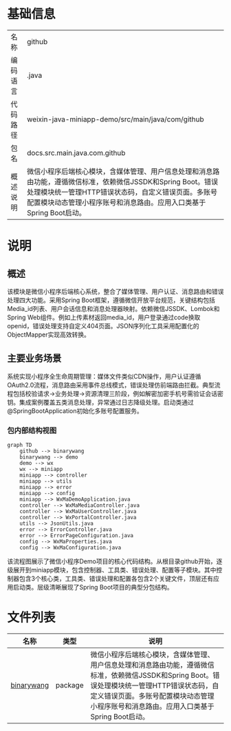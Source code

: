 # 基础信息

|      |      |
|------|------|
| 名称 | github |
| 编码语言 | .java |
| 代码路径 | weixin-java-miniapp-demo/src/main/java/com/github |
| 包名 | docs.src.main.java.com.github |
| 概述说明 | 微信小程序后端核心模块，含媒体管理、用户信息处理和消息路由功能，遵循微信标准，依赖微信JSSDK和Spring Boot。错误处理模块统一管理HTTP错误状态码，自定义错误页面。多账号配置模块动态管理小程序账号和消息路由。应用入口类基于Spring Boot启动。 |

# 说明

## 概述  
该模块是微信小程序后端核心系统，整合了媒体管理、用户认证、消息路由和错误处理四大功能。采用Spring Boot框架，遵循微信开放平台规范，关键结构包括Media_id列表、用户会话信息和消息处理器映射。依赖微信JSSDK、Lombok和Spring Web组件。例如上传素材返回media_id，用户登录通过code换取openid，错误处理支持自定义404页面。JSON序列化工具采用配置化的ObjectMapper实现高效转换。

## 主要业务场景  
系统实现小程序全生命周期管理：媒体文件类似CDN操作，用户认证遵循OAuth2.0流程，消息路由采用事件总线模式，错误处理仿前端路由拦截。典型流程包括校验请求→业务处理→资源清理三阶段，例如解密加密手机号需验证会话密钥。集成案例覆盖五类消息处理，异常通过日志降级处理。启动类通过@SpringBootApplication初始化多账号配置服务。


### 包内部结构视图

```mermaid
graph TD
    github --> binarywang
    binarywang --> demo
    demo --> wx
    wx --> miniapp
    miniapp --> controller
    miniapp --> utils
    miniapp --> error
    miniapp --> config
    miniapp --> WxMaDemoApplication.java
    controller --> WxMaMediaController.java
    controller --> WxMaUserController.java
    controller --> WxPortalController.java
    utils --> JsonUtils.java
    error --> ErrorController.java
    error --> ErrorPageConfiguration.java
    config --> WxMaProperties.java
    config --> WxMaConfiguration.java
```

该流程图展示了微信小程序Demo项目的核心代码结构。从根目录github开始，逐级展开到miniapp模块，包含控制器、工具类、错误处理、配置等子模块。其中控制器包含3个核心类，工具类、错误处理和配置各包含2个关键文件，顶层还有应用启动类。层级清晰展现了Spring Boot项目的典型分包结构。

# 文件列表

| 名称   | 类型  | 说明 |
|-------|------|-------------|
| [binarywang](binarywang/_module.md) | package | 微信小程序后端核心模块，含媒体管理、用户信息处理和消息路由功能，遵循微信标准，依赖微信JSSDK和Spring Boot。错误处理模块统一管理HTTP错误状态码，自定义错误页面。多账号配置模块动态管理小程序账号和消息路由。应用入口类基于Spring Boot启动。 |


